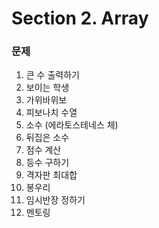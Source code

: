 # Section 2. Array

### 문제
1. 큰 수 출력하기
2. 보이는 학생
3. 가위바위보
4. 피보나치 수열
5. 소수 (에라토스테네스 체)
6. 뒤집은 소수
7. 점수 계산
8. 등수 구하기
9. 격자판 최대합
10. 봉우리
11. 임시반장 정하기
12. 멘토링